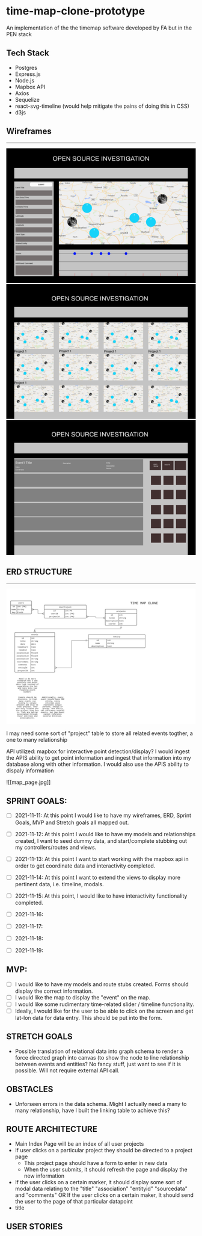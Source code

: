 # time-map-clone-prototype
An implementation of the the timemap software developed by FA but in the PEN stack


## Tech Stack
- Postgres 
- Express.js
- Node.js
- Mapbox API
- Axios
- Sequelize
- react-svg-timeline (would help mitigate the pains of doing this in CSS)
- d3js







## Wireframes
---
![time_map_page_render](assets/readme/map_page.jpg)
![project_index](assets/readme/project_index.png)
![events_index](assets/readme/event_index.png)









## ERD STRUCTURE
---
![time_map_schema](assets/readme/time_map_schema.jpeg)




I may need some sort of "project" table to store all related events togther, a one to many relationship


API utilized:
mapbox for interactive point detection/display?
I would ingest the APIS ability to get point information and ingest that information into my database along with other information.
I would also use the APIS ability to dispaly information

![[map_page.jpg]]

## SPRINT GOALS:

- [ ] 2021-11-11: At this point I would like to have my wireframes, ERD, Sprint Goals, MVP and Stretch goals all mapped out.
- [ ] 2021-11-12: At this point I would like to have my models and relationships created, I want to seed dummy data, and start/complete stubbing out my controllers/routes and views.
- [ ] 2021-11-13: At this point I want to start working with the mapbox api in order to get coordinate data and interactivity completed. 
- [ ] 2021-11-14: At this point I want to extend the views to display more pertinent data, i.e. timeline, modals.
- [ ] 2021-11-15: At this point, I would like to have interactivity functionality completed.
- [ ] 2021-11-16:
- [ ] 2021-11-17:
- [ ] 2021-11-18:
- [ ] 2021-11-19:


## MVP:
- [ ] I would like to have my models and route stubs created. Forms should display the correct information.
- [ ]  I would like the map to display the "event" on the map.
- [ ]  I would like some rudimentary time-related slider / timeline functionality.
- [ ]  Ideally, I would like for the user to be able to click on the screen and get lat-lon data for data entry. This should be put into the form.

## STRETCH GOALS
- Possible translation of relational data into graph schema to render a force directed graph into canvas (to show the node to line relationship between events and entities? No fancy stuff, just want to see if it is possible. Will not require external API call.





## OBSTACLES
- Unforseen errors in the data schema. Might I actually need a many to many relationship, have I built the linking table to achieve this?






## ROUTE ARCHITECTURE
- Main Index Page will be an index of all user projects
- If user clicks on a particular project they should be directed to a project page
	- This project page should have a form to enter in new data
	- When the user submits, it should refresh the page and display the new information
- If the user clicks on a certain marker, it should display some sort of modal data relating to the "title" "association" "entityid" "sourcedata" and "comments" OR If the user clicks on a certain maker, It should send the user to the page of that particular datapoint
- title

## USER STORIES